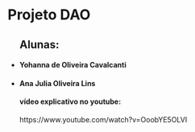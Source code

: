 <h1> Projeto DAO </h1>
 <ul><h2>Alunas:</h2>
<li><h4>Yohanna de Oliveira Cavalcanti</h4></li>
<li><h4>Ana Julia Oliveira Lins</h4></li>

<h4>vídeo explicativo no youtube:</h4> https://www.youtube.com/watch?v=OoobYE5OLVI
